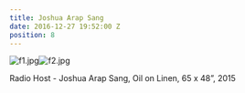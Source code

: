 ```yaml
---
title: Joshua Arap Sang
date: 2016-12-27 19:52:00 Z
position: 8
---
```


![f1.jpg](/uploads/f1.jpg)![f2.jpg](/uploads/f2.jpg)

Radio Host - Joshua Arap Sang,
Oil on Linen,
65 x 48”,
2015
